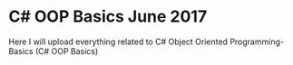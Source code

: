 # C# OOP Basics June 2017
Here I will upload everything related to C# Object Oriented Programming-Basics (C# OOP Basics)
